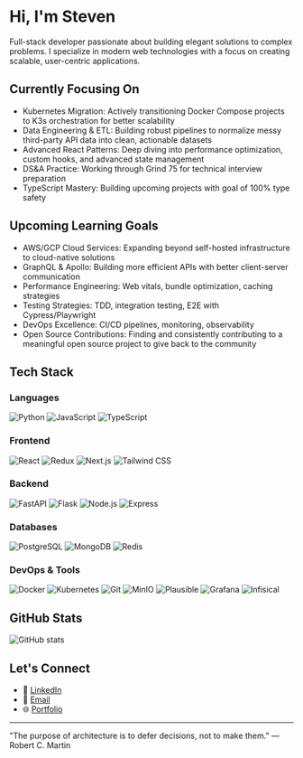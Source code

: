 # Hi, I'm Steven

Full-stack developer passionate about building elegant solutions to complex problems. I specialize in modern web technologies with a focus on creating scalable, user-centric applications.

## Currently Focusing On

- Kubernetes Migration: Actively transitioning Docker Compose projects to K3s orchestration for better scalability
- Data Engineering & ETL: Building robust pipelines to normalize messy third-party API data into clean, actionable datasets
- Advanced React Patterns: Deep diving into performance optimization, custom hooks, and advanced state management
- DS&A Practice: Working through Grind 75 for technical interview preparation
- TypeScript Mastery: Building upcoming projects with goal of 100% type safety

## Upcoming Learning Goals

- AWS/GCP Cloud Services: Expanding beyond self-hosted infrastructure to cloud-native solutions
- GraphQL & Apollo: Building more efficient APIs with better client-server communication
- Performance Engineering: Web vitals, bundle optimization, caching strategies
- Testing Strategies: TDD, integration testing, E2E with Cypress/Playwright
- DevOps Excellence: CI/CD pipelines, monitoring, observability
- Open Source Contributions: Finding and consistently contributing to a meaningful open source project to give back to the community

## Tech Stack

### Languages

![Python](https://img.shields.io/badge/Python-3776AB?style=for-the-badge&logo=python&logoColor=white)
![JavaScript](https://img.shields.io/badge/JavaScript-F7DF1E?style=for-the-badge&logo=javascript&logoColor=black)
![TypeScript](https://img.shields.io/badge/TypeScript-007ACC?style=for-the-badge&logo=typescript&logoColor=white)

### Frontend

![React](https://img.shields.io/badge/React-20232A?style=for-the-badge&logo=react&logoColor=61DAFB)
![Redux](https://img.shields.io/badge/Redux-593D88?style=for-the-badge&logo=redux&logoColor=white)
![Next.js](https://img.shields.io/badge/Next.js-000000?style=for-the-badge&logo=next.js&logoColor=white)
![Tailwind CSS](https://img.shields.io/badge/Tailwind_CSS-38B2AC?style=for-the-badge&logo=tailwind-css&logoColor=white)

### Backend

![FastAPI](https://img.shields.io/badge/FastAPI-009688?style=for-the-badge&logo=fastapi&logoColor=white)
![Flask](https://img.shields.io/badge/Flask-000000?style=for-the-badge&logo=flask&logoColor=white)
![Node.js](https://img.shields.io/badge/Node.js-43853D?style=for-the-badge&logo=node.js&logoColor=white)
![Express](https://img.shields.io/badge/Express-404D59?style=for-the-badge&logo=express&logoColor=white)

### Databases

![PostgreSQL](https://img.shields.io/badge/PostgreSQL-316192?style=for-the-badge&logo=postgresql&logoColor=white)
![MongoDB](https://img.shields.io/badge/MongoDB-4EA94B?style=for-the-badge&logo=mongodb&logoColor=white)
![Redis](https://img.shields.io/badge/Redis-DD0031?style=for-the-badge&logo=redis&logoColor=white)

### DevOps & Tools

![Docker](https://img.shields.io/badge/Docker-2496ED?style=for-the-badge&logo=docker&logoColor=white)
![Kubernetes](https://img.shields.io/badge/Kubernetes-326CE5?style=for-the-badge&logo=kubernetes&logoColor=white)
![Git](https://img.shields.io/badge/Git-F05032?style=for-the-badge&logo=git&logoColor=white)
![MinIO](https://img.shields.io/badge/MinIO-FF5733?style=for-the-badge&logo=minio&logoColor=white)
![Plausible](https://img.shields.io/badge/Plausible-5850EC?style=for-the-badge&logo=plausibleanalytics&logoColor=white)
![Grafana](https://img.shields.io/badge/Grafana-F46800?style=for-the-badge&logo=grafana&logoColor=white)
![Infisical](https://img.shields.io/badge/Infisical-EFFF33?style=for-the-badge&logo=infinityfree&logoColor=black)

## GitHub Stats

![GitHub stats](https://github-readme-stats.vercel.app/api?username=thesubtleties&show_icons=true&theme=dark&hide_rank=true)

## Let's Connect

- 💼 [LinkedIn](https://www.linkedin.com/in/stevenglab/)
- 📧 [Email](mailto:steven@sbtl.dev)
- 🌐 [Portfolio](https://sbtl.dev)

---

"The purpose of architecture is to defer decisions, not to make them." — Robert C. Martin
